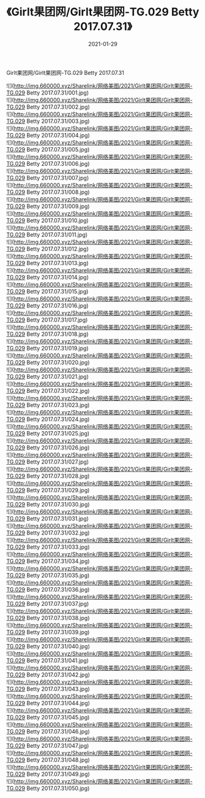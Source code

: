 ﻿---
layout: post
title:  《Girlt果团网/Girlt果团网-TG.029 Betty 2017.07.31》
date:   2021-01-29
img: http://img.660000.xyz/Sharelink/网络美图/2021/Girlt果团网/Girlt果团网-TG.029 Betty 2017.07.31/000.jpg
categories: [美女, 清纯, 唯美]
---

Girlt果团网/Girlt果团网-TG.029 Betty 2017.07.31

 ![](http://img.660000.xyz/Sharelink/网络美图/2021/Girlt果团网/Girlt果团网-TG.029 Betty 2017.07.31/001.jpg) <br>![](http://img.660000.xyz/Sharelink/网络美图/2021/Girlt果团网/Girlt果团网-TG.029 Betty 2017.07.31/002.jpg) <br>![](http://img.660000.xyz/Sharelink/网络美图/2021/Girlt果团网/Girlt果团网-TG.029 Betty 2017.07.31/003.jpg) <br>![](http://img.660000.xyz/Sharelink/网络美图/2021/Girlt果团网/Girlt果团网-TG.029 Betty 2017.07.31/004.jpg) <br>![](http://img.660000.xyz/Sharelink/网络美图/2021/Girlt果团网/Girlt果团网-TG.029 Betty 2017.07.31/005.jpg) <br>![](http://img.660000.xyz/Sharelink/网络美图/2021/Girlt果团网/Girlt果团网-TG.029 Betty 2017.07.31/006.jpg) <br>![](http://img.660000.xyz/Sharelink/网络美图/2021/Girlt果团网/Girlt果团网-TG.029 Betty 2017.07.31/007.jpg) <br>![](http://img.660000.xyz/Sharelink/网络美图/2021/Girlt果团网/Girlt果团网-TG.029 Betty 2017.07.31/008.jpg) <br>![](http://img.660000.xyz/Sharelink/网络美图/2021/Girlt果团网/Girlt果团网-TG.029 Betty 2017.07.31/009.jpg) <br>![](http://img.660000.xyz/Sharelink/网络美图/2021/Girlt果团网/Girlt果团网-TG.029 Betty 2017.07.31/010.jpg) <br>![](http://img.660000.xyz/Sharelink/网络美图/2021/Girlt果团网/Girlt果团网-TG.029 Betty 2017.07.31/011.jpg) <br>![](http://img.660000.xyz/Sharelink/网络美图/2021/Girlt果团网/Girlt果团网-TG.029 Betty 2017.07.31/012.jpg) <br>![](http://img.660000.xyz/Sharelink/网络美图/2021/Girlt果团网/Girlt果团网-TG.029 Betty 2017.07.31/013.jpg) <br>![](http://img.660000.xyz/Sharelink/网络美图/2021/Girlt果团网/Girlt果团网-TG.029 Betty 2017.07.31/014.jpg) <br>![](http://img.660000.xyz/Sharelink/网络美图/2021/Girlt果团网/Girlt果团网-TG.029 Betty 2017.07.31/015.jpg) <br>![](http://img.660000.xyz/Sharelink/网络美图/2021/Girlt果团网/Girlt果团网-TG.029 Betty 2017.07.31/016.jpg) <br>![](http://img.660000.xyz/Sharelink/网络美图/2021/Girlt果团网/Girlt果团网-TG.029 Betty 2017.07.31/017.jpg) <br>![](http://img.660000.xyz/Sharelink/网络美图/2021/Girlt果团网/Girlt果团网-TG.029 Betty 2017.07.31/018.jpg) <br>![](http://img.660000.xyz/Sharelink/网络美图/2021/Girlt果团网/Girlt果团网-TG.029 Betty 2017.07.31/019.jpg) <br>![](http://img.660000.xyz/Sharelink/网络美图/2021/Girlt果团网/Girlt果团网-TG.029 Betty 2017.07.31/020.jpg) <br>![](http://img.660000.xyz/Sharelink/网络美图/2021/Girlt果团网/Girlt果团网-TG.029 Betty 2017.07.31/021.jpg) <br>![](http://img.660000.xyz/Sharelink/网络美图/2021/Girlt果团网/Girlt果团网-TG.029 Betty 2017.07.31/022.jpg) <br>![](http://img.660000.xyz/Sharelink/网络美图/2021/Girlt果团网/Girlt果团网-TG.029 Betty 2017.07.31/023.jpg) <br>![](http://img.660000.xyz/Sharelink/网络美图/2021/Girlt果团网/Girlt果团网-TG.029 Betty 2017.07.31/024.jpg) <br>![](http://img.660000.xyz/Sharelink/网络美图/2021/Girlt果团网/Girlt果团网-TG.029 Betty 2017.07.31/025.jpg) <br>![](http://img.660000.xyz/Sharelink/网络美图/2021/Girlt果团网/Girlt果团网-TG.029 Betty 2017.07.31/026.jpg) <br>![](http://img.660000.xyz/Sharelink/网络美图/2021/Girlt果团网/Girlt果团网-TG.029 Betty 2017.07.31/027.jpg) <br>![](http://img.660000.xyz/Sharelink/网络美图/2021/Girlt果团网/Girlt果团网-TG.029 Betty 2017.07.31/028.jpg) <br>![](http://img.660000.xyz/Sharelink/网络美图/2021/Girlt果团网/Girlt果团网-TG.029 Betty 2017.07.31/029.jpg) <br>![](http://img.660000.xyz/Sharelink/网络美图/2021/Girlt果团网/Girlt果团网-TG.029 Betty 2017.07.31/030.jpg) <br>![](http://img.660000.xyz/Sharelink/网络美图/2021/Girlt果团网/Girlt果团网-TG.029 Betty 2017.07.31/031.jpg) <br>![](http://img.660000.xyz/Sharelink/网络美图/2021/Girlt果团网/Girlt果团网-TG.029 Betty 2017.07.31/032.jpg) <br>![](http://img.660000.xyz/Sharelink/网络美图/2021/Girlt果团网/Girlt果团网-TG.029 Betty 2017.07.31/033.jpg) <br>![](http://img.660000.xyz/Sharelink/网络美图/2021/Girlt果团网/Girlt果团网-TG.029 Betty 2017.07.31/034.jpg) <br>![](http://img.660000.xyz/Sharelink/网络美图/2021/Girlt果团网/Girlt果团网-TG.029 Betty 2017.07.31/035.jpg) <br>![](http://img.660000.xyz/Sharelink/网络美图/2021/Girlt果团网/Girlt果团网-TG.029 Betty 2017.07.31/036.jpg) <br>![](http://img.660000.xyz/Sharelink/网络美图/2021/Girlt果团网/Girlt果团网-TG.029 Betty 2017.07.31/037.jpg) <br>![](http://img.660000.xyz/Sharelink/网络美图/2021/Girlt果团网/Girlt果团网-TG.029 Betty 2017.07.31/038.jpg) <br>![](http://img.660000.xyz/Sharelink/网络美图/2021/Girlt果团网/Girlt果团网-TG.029 Betty 2017.07.31/039.jpg) <br>![](http://img.660000.xyz/Sharelink/网络美图/2021/Girlt果团网/Girlt果团网-TG.029 Betty 2017.07.31/040.jpg) <br>![](http://img.660000.xyz/Sharelink/网络美图/2021/Girlt果团网/Girlt果团网-TG.029 Betty 2017.07.31/041.jpg) <br>![](http://img.660000.xyz/Sharelink/网络美图/2021/Girlt果团网/Girlt果团网-TG.029 Betty 2017.07.31/042.jpg) <br>![](http://img.660000.xyz/Sharelink/网络美图/2021/Girlt果团网/Girlt果团网-TG.029 Betty 2017.07.31/043.jpg) <br>![](http://img.660000.xyz/Sharelink/网络美图/2021/Girlt果团网/Girlt果团网-TG.029 Betty 2017.07.31/044.jpg) <br>![](http://img.660000.xyz/Sharelink/网络美图/2021/Girlt果团网/Girlt果团网-TG.029 Betty 2017.07.31/045.jpg) <br>![](http://img.660000.xyz/Sharelink/网络美图/2021/Girlt果团网/Girlt果团网-TG.029 Betty 2017.07.31/046.jpg) <br>![](http://img.660000.xyz/Sharelink/网络美图/2021/Girlt果团网/Girlt果团网-TG.029 Betty 2017.07.31/047.jpg) <br>![](http://img.660000.xyz/Sharelink/网络美图/2021/Girlt果团网/Girlt果团网-TG.029 Betty 2017.07.31/048.jpg) <br>![](http://img.660000.xyz/Sharelink/网络美图/2021/Girlt果团网/Girlt果团网-TG.029 Betty 2017.07.31/049.jpg) <br>![](http://img.660000.xyz/Sharelink/网络美图/2021/Girlt果团网/Girlt果团网-TG.029 Betty 2017.07.31/050.jpg) <br>